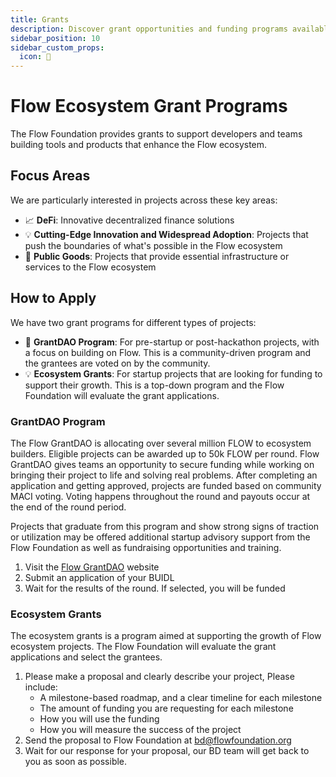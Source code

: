 ```yaml
---
title: Grants
description: Discover grant opportunities and funding programs available for Flow developers
sidebar_position: 10
sidebar_custom_props:
  icon: 🌱
---
```


# Flow Ecosystem Grant Programs

The Flow Foundation provides grants to support developers and teams building tools and products that enhance the Flow ecosystem.

## Focus Areas

We are particularly interested in projects across these key areas:

- 📈 **DeFi**: Innovative decentralized finance solutions
- 💡 **Cutting-Edge Innovation and Widespread Adoption**: Projects that push the boundaries of what's possible in the Flow ecosystem
- 💼 **Public Goods**: Projects that provide essential infrastructure or services to the Flow ecosystem

## How to Apply

We have two grant programs for different types of projects:

- 🌱 **GrantDAO Program**: For pre-startup or post-hackathon projects, with a focus on building on Flow. This is a community-driven program and the grantees are voted on by the community.
- 💡 **Ecosystem Grants**: For startup projects that are looking for funding to support their growth. This is a top-down program and the Flow Foundation will evaluate the grant applications.

### GrantDAO Program

The Flow GrantDAO is allocating over several million FLOW to ecosystem builders. Eligible projects can be awarded up to 50k FLOW per round. Flow GrantDAO gives teams an opportunity to secure funding while working on bringing their project to life and solving real problems. After completing an application and getting approved, projects are funded based on community MACI voting. Voting happens throughout the round and payouts occur at the end of the round period.

Projects that graduate from this program and show strong signs of traction or utilization may be offered additional startup advisory support from the Flow Foundation as well as fundraising opportunities and training.

1. Visit the [Flow GrantDAO](https://dorahacks.io/flow) website
2. Submit an application of your BUIDL
3. Wait for the results of the round. If selected, you will be funded

### Ecosystem Grants

The ecosystem grants is a program aimed at supporting the growth of Flow ecosystem projects. The Flow Foundation will evaluate the grant applications and select the grantees.

1. Please make a proposal and clearly describe your project, Please include:
    - A milestone-based roadmap, and a clear timeline for each milestone
    - The amount of funding you are requesting for each milestone
    - How you will use the funding
    - How you will measure the success of the project
2. Send the proposal to Flow Foundation at [bd@flowfoundation.org](mailto:bd@flowfoundation.org)
3. Wait for our response for your proposal, our BD team will get back to you as soon as possible.
